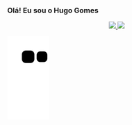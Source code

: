 ### Olá! Eu sou o Hugo Gomes

<div align="center">
  <a href="https://github.com/hugomes99">
  <img height="175em" src="https://github-readme-stats.vercel.app/api?username=hugomes99&show_icons=true&theme=dracula&include_all_commits=true&count_private=true"/>
  <img height="175em" src="https://github-readme-stats.vercel.app/api/top-langs/?username=hugomes99&layout=compact&langs_count=7&theme=dracula"/>
</div>

<div>

  ![Snake animation](https://github.com/hugomes99/hugomes99/blob/output/github-contribution-grid-snake.svg)
 
 </div>
